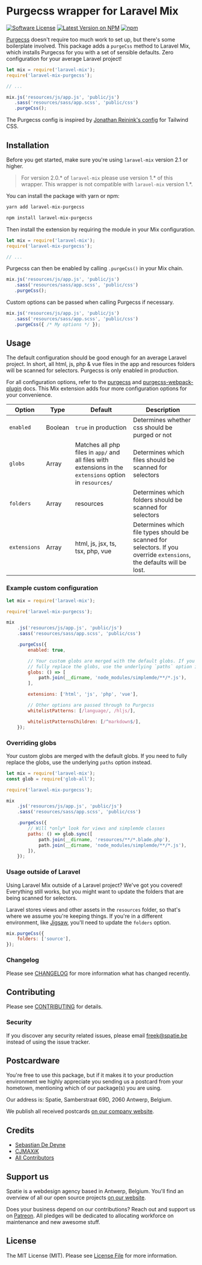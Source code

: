 # Purgecss wrapper for Laravel Mix

[![Software License](https://img.shields.io/badge/license-MIT-brightgreen.svg?style=flat-square)](LICENSE.md)
[![Latest Version on NPM](https://img.shields.io/npm/v/laravel-mix-purgecss.svg?style=flat-square)](https://npmjs.com/package/laravel-mix-purgecss)
[![npm](https://img.shields.io/npm/dt/laravel-mix-purgecss.svg?style=flat-square)](https://www.npmjs.com/package/laravel-mix-purgecss)

[Purgecss](https://www.purgecss.com/) doesn't require too much work to set up, but there's some boilerplate involved. This package adds a `purgeCss` method to Laravel Mix, which installs Purgecss for you with a set of sensible defaults. Zero configuration for your average Laravel project!

```js
let mix = require('laravel-mix');
require('laravel-mix-purgecss');

// ...

mix.js('resources/js/app.js', 'public/js')
   .sass('resources/sass/app.scss', 'public/css')
   .purgeCss();
```

The Purgecss config is inspired by [Jonathan Reinink's config](https://twitter.com/reinink/status/932599675764518913) for Tailwind CSS.

## Installation

Before you get started, make sure you're using `laravel-mix` version 2.1 or higher.

> For version 2.0.* of `laravel-mix` please use version 1.* of this wrapper.
> This wrapper is not compatible with `laravel-mix` version 1.*.

You can install the package with yarn or npm:

```bash
yarn add laravel-mix-purgecss
```

```bash
npm install laravel-mix-purgecss
```

Then install the extension by requiring the module in your Mix configuration.

```js
let mix = require('laravel-mix');
require('laravel-mix-purgecss');

// ...
```

Purgecss can then be enabled by calling `.purgeCss()` in your Mix chain.

```js
mix.js('resources/js/app.js', 'public/js')
   .sass('resources/sass/app.scss', 'public/css')
   .purgeCss();
```

Custom options can be passed when calling Purgecss if necessary.

```js
mix.js('resources/js/app.js', 'public/js')
   .sass('resources/sass/app.scss', 'public/css')
   .purgeCss({ /* My options */ });
```

## Usage

The default configuration should be good enough for an average Laravel project. In short, all html, js, php & vue files in the app and resources folders will be scanned for selectors. Purgecss is only enabled in production.

For all configuration options, refer to the [purgecss](https://github.com/FullHuman/purgecss) and [purgecss-webpack-plugin](https://github.com/FullHuman/purgecss-webpack-plugin) docs. This Mix extension adds four more configuration options for your convenience.

| Option       | Type | Default | Description |
|--------------|------|---------|-----|
| `enabled`    | Boolean | `true` in production | Determines whether css should be purged or not |
| `globs`      | Array | Matches all php files in `app/` and all files with extensions in the `extensions` option in `resources/` | Determines which files should be scanned for selectors |
| `folders` | Array| resources | Determines which folders should be scanned for selectors |
| `extensions` | Array| html, js, jsx, ts, tsx, php, vue | Determines which file types should be scanned for selectors. If you override `extensions`, the defaults will be lost. |

### Example custom configuration

```js
let mix = require('laravel-mix');

require('laravel-mix-purgecss');

mix
    .js('resources/js/app.js', 'public/js')
    .sass('resources/sass/app.scss', 'public/css')

    .purgeCss({
        enabled: true,

        // Your custom globs are merged with the default globs. If you need to
        // fully replace the globs, use the underlying `paths` option instead.
        globs: () => [
            path.join(__dirname, 'node_modules/simplemde/**/*.js'),
        ],

        extensions: ['html', 'js', 'php', 'vue'],

        // Other options are passed through to Purgecss
        whitelistPatterns: [/language/, /hljs/],

        whitelistPatternsChildren: [/^markdown$/],
    });
```

### Overriding globs

Your custom globs are merged with the default globs. If you need to fully replace the globs, use the underlying `paths` option instead.

```js
let mix = require('laravel-mix');
const glob = require('glob-all');

require('laravel-mix-purgecss');

mix
    .js('resources/js/app.js', 'public/js')
    .sass('resources/sass/app.scss', 'public/css')

    .purgeCss({
        // Will *only* look for views and simplemde classes
        paths: () => glob.sync([
            path.join(__dirname, 'resources/**/*.blade.php'),
            path.join(__dirname, 'node_modules/simplemde/**/*.js'),
        ]),
    });
```

### Usage outside of Laravel

Using Laravel Mix outside of a Laravel project? We've got you covered! Everything still works, but you might want to update the folders that are being scanned for selectors.

Laravel stores views and other assets in the `resources` folder, so that's where we assume you're keeping things. If you're in a different environment, like [Jigsaw](https://jigsaw.tighten.co/docs/installation/), you'll need to update the `folders` option.

```js
mix.purgeCss({
    folders: ['source'],
});
```

### Changelog

Please see [CHANGELOG](CHANGELOG.md) for more information what has changed recently.

## Contributing

Please see [CONTRIBUTING](CONTRIBUTING.md) for details.

### Security

If you discover any security related issues, please email freek@spatie.be instead of using the issue tracker.

## Postcardware

You're free to use this package, but if it makes it to your production environment we highly appreciate you sending us a postcard from your hometown, mentioning which of our package(s) you are using.

Our address is: Spatie, Samberstraat 69D, 2060 Antwerp, Belgium.

We publish all received postcards [on our company website](https://spatie.be/en/opensource/postcards).

## Credits

- [Sebastian De Deyne](https://github.com/sebastiandedeyne)
- [CJMAXiK](https://github.com/cjmaxik)
- [All Contributors](../../contributors)

## Support us

Spatie is a webdesign agency based in Antwerp, Belgium. You'll find an overview of all our open source projects [on our website](https://spatie.be/opensource).

Does your business depend on our contributions? Reach out and support us on [Patreon](https://www.patreon.com/spatie).
All pledges will be dedicated to allocating workforce on maintenance and new awesome stuff.

## License

The MIT License (MIT). Please see [License File](LICENSE.md) for more information.
